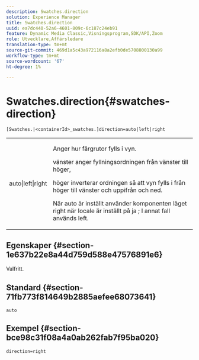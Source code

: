 ```yaml
---
description: Swatches.direction
solution: Experience Manager
title: Swatches.direction
uuid: ea7dc440-52a6-4601-809c-6c187c24eb91
feature: Dynamic Media Classic,Visningsprogram,SDK/API,Zoom
role: Utvecklare,Affärsledare
translation-type: tm+mt
source-git-commit: 469d1a5c43a972116a8a2efb0de5708800130a99
workflow-type: tm+mt
source-wordcount: '67'
ht-degree: 1%

---
```



# Swatches.direction{#swatches-direction}

`[Swatches.|<containerId>_swatches.]direction=auto|left|right`

<table id="table_B4B930A32C0742F4932BF071B9EEA9F4"> 
 <tbody> 
  <tr> 
   <td> <p> <span class="codeph"> auto|left|right  </span> </p> </td> 
   <td> <p> Anger hur färgrutor fylls i vyn. </p> <p> <span class="codeph"> vänster  </span> anger fyllningsordningen från vänster till höger, </p> <p> <span class="codeph"> höger  </span> inverterar ordningen så att vyn fylls i från höger till vänster och uppifrån och ned. </p> <p>När <span class="codeph"> auto </span> är inställt använder komponenten <span class="codeph"> läget right </span> när locale är inställt på <span class="codeph"> ja </span>; I annat fall används left. </p> </td> 
  </tr> 
 </tbody> 
</table>

## Egenskaper {#section-1e637b22e8a44d759d588e47576891e6}

Valfritt.

## Standard {#section-71fb773f814649b2885aefee68073641}

`auto`

## Exempel {#section-bce98c31f08a4a0ab262fab7f95ba020}

`direction=right`
